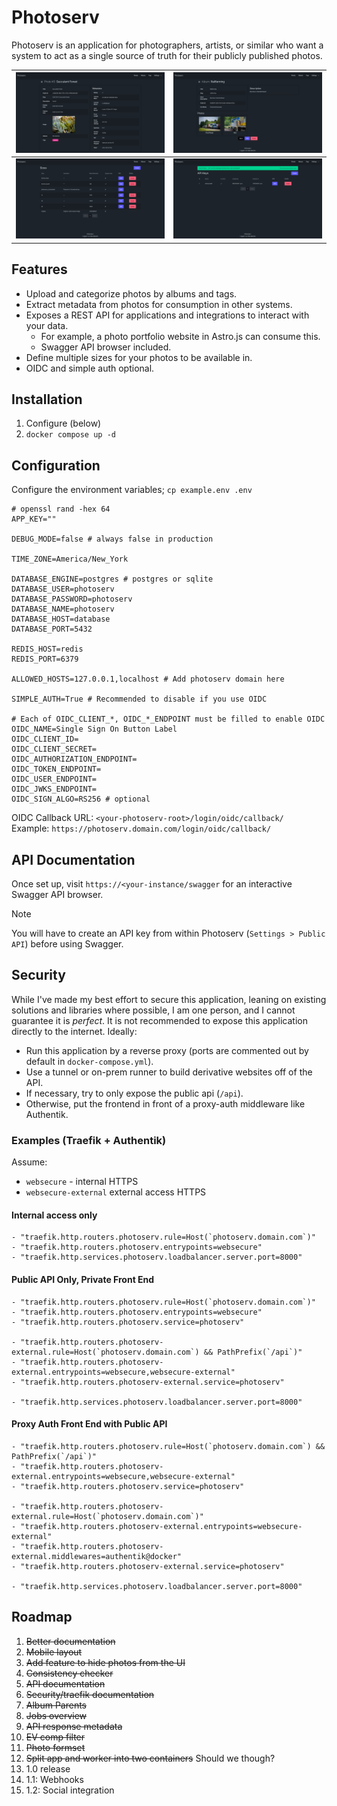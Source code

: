 # Photoserv

Photoserv is an application for photographers, artists, or similar who want a system to act as a single source of truth
for their publicly published photos.

| ![Photo detail](docs/screenshots/photo_detail.png) | ![Album detail](docs/screenshots/album_detail.png) |
| --- | --- |
| ![Size list](docs/screenshots/size_list.png) | ![API Key list](docs/screenshots/api_key_list.png) |

## Features

* Upload and categorize photos by albums and tags.
* Extract metadata from photos for consumption in other systems.
* Exposes a REST API for applications and integrations to interact with your data.
    * For example, a photo portfolio website in Astro.js can consume this.
    * Swagger API browser included.
* Define multiple sizes for your photos to be available in.
* OIDC and simple auth optional.

## Installation

1. Configure (below)
2. `docker compose up -d`

## Configuration

Configure the environment variables; `cp example.env .env`

```env
# openssl rand -hex 64
APP_KEY=""

DEBUG_MODE=false # always false in production

TIME_ZONE=America/New_York

DATABASE_ENGINE=postgres # postgres or sqlite
DATABASE_USER=photoserv
DATABASE_PASSWORD=photoserv
DATABASE_NAME=photoserv
DATABASE_HOST=database
DATABASE_PORT=5432

REDIS_HOST=redis
REDIS_PORT=6379

ALLOWED_HOSTS=127.0.0.1,localhost # Add photoserv domain here

SIMPLE_AUTH=True # Recommended to disable if you use OIDC

# Each of OIDC_CLIENT_*, OIDC_*_ENDPOINT must be filled to enable OIDC
OIDC_NAME=Single Sign On Button Label
OIDC_CLIENT_ID=
OIDC_CLIENT_SECRET=
OIDC_AUTHORIZATION_ENDPOINT=
OIDC_TOKEN_ENDPOINT=
OIDC_USER_ENDPOINT=
OIDC_JWKS_ENDPOINT=
OIDC_SIGN_ALGO=RS256 # optional
```

OIDC Callback URL: `<your-photoserv-root>/login/oidc/callback/`  
Example: `https://photoserv.domain.com/login/oidc/callback/`

## API Documentation

Once set up, visit `https://<your-instance/swagger` for an interactive Swagger API browser.

> [!NOTE]
> You will have to create an API key from within Photoserv (`Settings > Public API`) before
using Swagger.

## Security

While I've made my best effort to secure this application, leaning on existing solutions and libraries where possible,
I am one person, and I cannot guarantee it is *perfect*. It is not recommended to expose this application
directly to the internet. Ideally:

* Run this application by a reverse proxy (ports are commented out by default in `docker-compose.yml`).
* Use a tunnel or on-prem runner to build derivative websites off of the API.
* If necessary, try to only expose the public api (`/api`).
* Otherwise, put the frontend in front of a proxy-auth middleware like Authentik.

### Examples (Traefik + Authentik)

Assume:

* `websecure` - internal HTTPS
* `websecure-external` external access HTTPS

#### Internal access only

```
- "traefik.http.routers.photoserv.rule=Host(`photoserv.domain.com`)"
- "traefik.http.routers.photoserv.entrypoints=websecure"
- "traefik.http.services.photoserv.loadbalancer.server.port=8000"
```

#### Public API Only, Private Front End

```
- "traefik.http.routers.photoserv.rule=Host(`photoserv.domain.com`)"
- "traefik.http.routers.photoserv.entrypoints=websecure"
- "traefik.http.routers.photoserv.service=photoserv"

- "traefik.http.routers.photoserv-external.rule=Host(`photoserv.domain.com`) && PathPrefix(`/api`)"
- "traefik.http.routers.photoserv-external.entrypoints=websecure,websecure-external"
- "traefik.http.routers.photoserv-external.service=photoserv"

- "traefik.http.services.photoserv.loadbalancer.server.port=8000"
```

#### Proxy Auth Front End with Public API

```
- "traefik.http.routers.photoserv.rule=Host(`photoserv.domain.com`) && PathPrefix(`/api`)"
- "traefik.http.routers.photoserv-external.entrypoints=websecure,websecure-external"
- "traefik.http.routers.photoserv.service=photoserv"

- "traefik.http.routers.photoserv-external.rule=Host(`photoserv.domain.com`)"
- "traefik.http.routers.photoserv-external.entrypoints=websecure-external"
- "traefik.http.routers.photoserv-external.middlewares=authentik@docker"
- "traefik.http.routers.photoserv-external.service=photoserv"

- "traefik.http.services.photoserv.loadbalancer.server.port=8000"
```

## Roadmap

1. ~~Better documentation~~
2. ~~Mobile layout~~
3. ~~Add feature to hide photos from the UI~~
4. ~~Consistency checker~~
5. ~~API documentation~~
6. ~~Security/traefik documentation~~
7. ~~Album Parents~~
8. ~~Jobs overview~~
9. ~~API response metadata~~
10. ~~EV comp filter~~
11. ~~Photo formset~~
12. ~~Split app and worker into two containers~~ Should we though?
13. 1.0 release
14. 1.1: Webhooks
15. 1.2: Social integration
